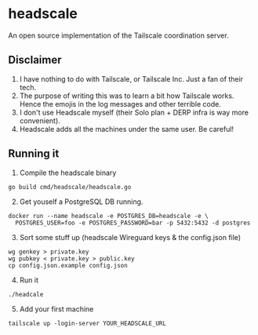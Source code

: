 # headscale
An open source implementation of the Tailscale coordination server.


## Disclaimer

1. I have nothing to do with Tailscale, or Tailscale Inc. Just a fan of their tech.
2. The purpose of writing this was to learn a bit how Tailscale works. Hence the emojis in the log messages and other terrible code.
3. I don't use Headscale myself (their Solo plan + DERP infra is way more convenient).
4. Headscale adds all the machines under the same user. Be careful!


## Running it

1. Compile the headscale binary
  ```
  go build cmd/headscale/headscale.go 
  ```
  
2. Get youself a PostgreSQL DB running. 

  ``` 
  docker run --name headscale -e POSTGRES_DB=headscale -e \
    POSTGRES_USER=foo -e POSTGRES_PASSWORD=bar -p 5432:5432 -d postgres
  ```

3. Sort some stuff up (headscale Wireguard keys & the config.json file)
  ```
  wg genkey > private.key
  wg pubkey < private.key > public.key
  cp config.json.example config.json
  ```

4. Run it
  ```
  ./headcale
  ```
  
5. Add your first machine
  ```
  tailscale up -login-server YOUR_HEADSCALE_URL
  ```
